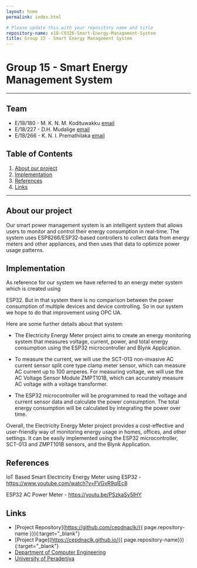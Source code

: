 ```yaml
---
layout: home
permalink: index.html

# Please update this with your repository name and title
repository-name: e18-CO326-Smart-Energy-Management-System
title: Group 15 - Smart Energy Management System
---
```


[comment]: # "This is the standard layout for the project, but you can clean this and use your own template"

# Group 15 - Smart Energy Management System

---

<!-- 
This is a sample image, to show how to add images to your page. To learn more options, please refer [this](https://projects.ce.pdn.ac.lk/docs/faq/how-to-add-an-image/)

![Sample Image](./images/sample.png)
 -->

## Team
-  E/18/180 - M. K. N. M. Kodituwakku [email](mailto:e18180@eng.pdn.ac.lk)
-  E/18/227 - D.H. Mudalige [email](mailto:e18227@eng.pdn.ac.lk)
-  E/18/266 - K. N. I. Premathilaka [email](mailto:e18266@eng.pdn.ac.lk)

## Table of Contents
1. [About our project](#about-our-project)
2. [Implementation](#implementation)
3. [References](#references)
4. [Links](#links)

---

## About our project

Our smart power management system is an intelligent system that allows users to monitor and control their energy consumption in real-time. The system uses ESP8266/ESP32-based controllers to collect data from energy meters and other
appliances, and then uses that data to optimize power usage patterns.

## Implementation

As reference for our system we have referred to an energy meter system which is created using


ESP32. But in that system there is no comparison between the power consumption of multiple devices and device controlling. So in our system we hope to do that improvement using OPC UA.


Here are some further details about that system:
- The Electricity Energy Meter project aims to create an energy monitoring system that measures voltage, current, power, and total energy consumption using the ESP32 microcontroller and
Blynk Application.

- To measure the current, we will use the SCT-013 non-invasive AC current sensor split core type clamp meter sensor, which can measure AC current up to 100 amperes. For measuring voltage, we will use the AC Voltage Sensor Module ZMPT101B, which can accurately measure AC voltage with a voltage transformer.

- The ESP32 microcontroller will be programmed to read the voltage and current sensor data and calculate the power consumption. The total energy consumption will be calculated by integrating the power over time.


Overall, the Electricity Energy Meter project provides a cost-effective and user-friendly way of monitoring energy usage in homes, offices, and other settings. It can be easily implemented using the ESP32 microcontroller, SCT-013 and ZMPT101B sensors, and the Blynk Application.

## References
IoT Based Smart Electricity Energy Meter using ESP32 - https://www.youtube.com/watch?v=FVGvR9qlEc8

ESP32 AC Power Meter - https://youtu.be/PSzkaSy5lHY


## Links

- [Project Repository](https://github.com/cepdnaclk/{{ page.repository-name }}){:target="_blank"}
- [Project Page](https://cepdnaclk.github.io/{{ page.repository-name}}){:target="_blank"}
- [Department of Computer Engineering](http://www.ce.pdn.ac.lk/)
- [University of Peradeniya](https://eng.pdn.ac.lk/)


[//]: # (Please refer this to learn more about Markdown syntax)
[//]: # (https://github.com/adam-p/markdown-here/wiki/Markdown-Cheatsheet)
